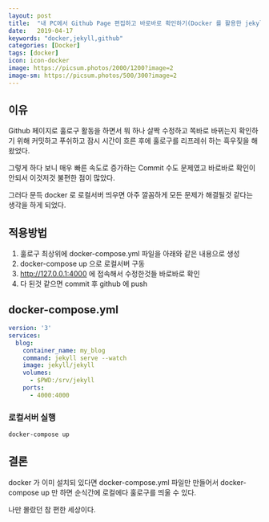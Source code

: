 ```yaml
---
layout: post
title:  "내 PC에서 Github Page 편집하고 바로바로 확인하기(Docker 를 활용한 jekyll 로컬 서버 맹글기)"
date:   2019-04-17
keywords: "docker,jekyll,github"
categories: [Docker]
tags: [docker]
icon: icon-docker
image: https://picsum.photos/2000/1200?image=2
image-sm: https://picsum.photos/500/300?image=2
---
```


## 이유

Github 페이지로 훌로구 활동을 하면서 뭐 하나 살짝 수정하고 쪽바로 바뀌는지 확인하기 위해 커밋하고 푸쉬하고 잠시 시간이 흐른 후에 훌로구를 리프레쉬 하는 흑우짖을 해왔었다.

그렇게 하다 보니 매우 빠른 속도로 증가하는 Commit 수도 문제였고 바로바로 확인이 안되서 이것저것 불편한 점이 많았다.

그러다 문득 docker 로 로컬서버 띄우면 아주 깔꼼하게 모든 문제가 해결될것 같다는 생각을 하게 되었다.

## 적용방법

1. 훌로구 최상위에 docker-compose.yml 파일을 아래와 같은 내용으로 생성
2. docker-compose up 으로 로컬서버 구동
3. <http://127.0.0.1:4000> 에 접속해서 수정한것들 바로바로 확인
4. 다 된것 같으면 commit 후 github 에 push

## docker-compose.yml

``` yaml
version: '3'
services:
  blog:
    container_name: my_blog
    command: jekyll serve --watch
    image: jekyll/jekyll
    volumes:
      - $PWD:/srv/jekyll
    ports:
      - 4000:4000
```

### 로컬서버 실행

``` bash
docker-compose up
```

## 결론

docker 가 이미 설치되 있다면 docker-compose.yml 파일만 만들어서 docker-compose up 만 하면 순식간에 로컬에다 훌로구를 띄울 수 있다.

나만 몰랐던 참 편한 세상이다.